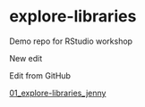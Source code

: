 # explore-libraries
Demo repo for RStudio workshop

New edit

Edit from GitHub

[01_explore-libraries_jenny](01_explore-libraries_jenny.md)
